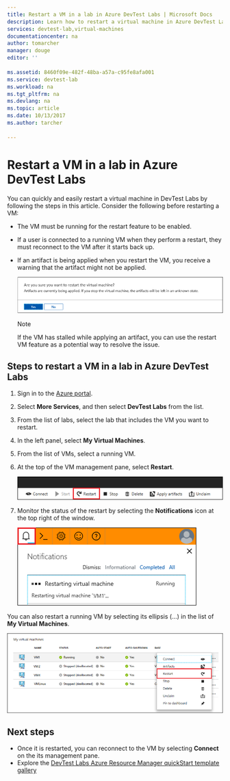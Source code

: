 ```yaml
---
title: Restart a VM in a lab in Azure DevTest Labs | Microsoft Docs
description: Learn how to restart a virtual machine in Azure DevTest Labs
services: devtest-lab,virtual-machines
documentationcenter: na
author: tomarcher
manager: douge
editor: ''

ms.assetid: 8460f09e-482f-48ba-a57a-c95fe8afa001
ms.service: devtest-lab
ms.workload: na
ms.tgt_pltfrm: na
ms.devlang: na
ms.topic: article
ms.date: 10/13/2017
ms.author: tarcher

---
```

# Restart a VM in a lab in Azure DevTest Labs
You can quickly and easily restart a virtual machine in  DevTest Labs by following the steps in this article. Consider the following before restarting a VM:

- The VM must be running for the restart feature to be enabled.
- If a user is connected to a running VM when they perform a restart, they must reconnect to the VM after it starts back up.
- If an artifact is being applied when you restart the VM, you receive a warning that the artifact might not be applied. 

    ![Warning when restarting while applying artifacts](./media/devtest-lab-restart-vm/devtest-lab-restart-vm-apply-artifacts.png)


   > [!NOTE]
   > If the VM has stalled while applying an artifact, you can use the restart VM feature as a potential way to resolve the issue.
   >
   >

## Steps to restart a VM in a lab in Azure DevTest Labs
1. Sign in to the [Azure portal](http://go.microsoft.com/fwlink/p/?LinkID=525040).
1. Select **More Services**, and then select **DevTest Labs** from the list.
1. From the list of labs, select the lab that includes the VM  you want to restart.  
1. In the left panel, select **My Virtual Machines**. 
1. From the list of VMs, select a running VM.
1. At the top of the VM management pane, select **Restart**.  

    ![Restart VM button](./media/devtest-lab-restart-vm/devtest-lab-restart-vm.png)

1. Monitor the status of the restart by selecting the **Notifications** icon at the top right of the window.

    ![Viewing the status of the VM restart](./media/devtest-lab-restart-vm/devtest-lab-restart-notification.png)

You can also restart a running VM by selecting its ellipsis (...) in the list of **My Virtual Machines**.

![Restart VM through ellipses](./media/devtest-lab-restart-vm/devtest-lab-restart-elipses.png)

## Next steps
* Once it is restarted, you can reconnect to the VM by selecting **Connect** on the its management pane.
* Explore the [DevTest Labs Azure Resource Manager quickStart template gallery](https://github.com/Azure/azure-devtestlab/tree/master/Samples)
